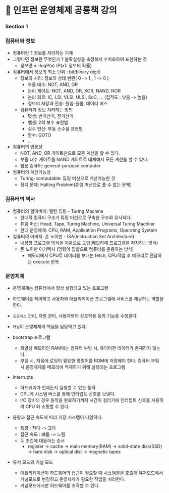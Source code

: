 # 🦖 인프런 운영체제 공룡책 강의

### Section 1

### 컴퓨터와 정보

- 컴퓨터란 ? 정보를 처리하는 기계
- 그렇다면 정보란 무엇인가 ? 불확실성을 측정해서 수치화하여 표현하는 것
    - 정보량 = -logP(x) (P(x): 정보의 확률)
- 컴퓨터에서 정보의 최소 단위 : bit(binary digit)
    - 정보의 처리: 정보의 상태 변환( 0 -> 1 , 1 -> 0 )
        - 부울 대수: NOT, AND, OR
        - 논리 게이트: NOT, AND, OR, XOR, NAND, NOR
        - 논리 회로: IC, LSI, VLSI, ULSI, SoC, ... (집적도 : 낮음 -> 높음)
        - 정보의 저장과 전송: 플립-플롭, 데이터 버스
    - 컴퓨터가 정보 처리하는 방법
        - 덧셈: 반가산기, 전가산기
        - 뺄셈: 2의 보수 표현법
        - 실수 연산: 부동 소수점 표현법
        - 함수: GOTO
        - ...
- 컴퓨터의 범용성
    - NOT, AND, OR 게이트만으로 모든 계산을 할 수 있다.
    - 부울 대수 게이트를 NAND 게이트로 대체해서 모든 계산을 할 수 있다.
    - 범용 컴퓨터: general-purpose computer
- 컴퓨터의 계산가능성
    - Turing-computable: 튜링 머신으로 계산가능한 것
    - 정지 문제: Halting Problem(튜링 머신으로 풀 수 없는 문제)

### 컴퓨터의 역사

- 컴퓨터의 할아버지: 앨런 튜링 - Turing Machine
    - 현대적 컴퓨터 구조가 튜링 머신으로 구축한 구조와 유사하다.
    - 튜링 머신: Head, Tape, Turing Machine, Universal Turing Machine
    - 현대 운영체제: CPU, RAM, Application Programs, Operating System
- 컴퓨터의 아버지: 폰 노이만 - ISA(Instruction Set Architecture)
    - 내장형 프로그램 방식을 처음으로 도입(메모리에 프로그램을 저장하는 방식)
    - 폰 노이만 아키텍처 (명령어 집합으로 컴퓨터를 운용하는 방식)
        - 메모리에서 CPU로 데이터를 보내는 fetch, CPU작업 후 메모리로 전달하는 execute 반복

### 운영체제

- 운영체제는 컴퓨터에서 항상 실행되고 있는 프로그램
- 하드웨어를 제어하고 사용자와 애플리케이션 프로그램에 서비스를 제공하는 역할을 한다.
- `프로세스` 관리, 자원 관리, 사용자와의 상호작용 등의 기능을 수행한다.
- `커널`이 운영체제의 핵심을 담당하고 있다.

- bootstrap 프로그램
    - 휘발성 메모리인 RAM에는 컴퓨터 부팅 시, 유의미한 데이터가 존재하지 않는다.
    - 부팅 시, 처음에 로딩이 필요한 명령어를 ROM에 저장해야 한다. 컴퓨터 부팅 시 운영체제를 메모리에 적재하기 위해 실행되는 프로그램
- Interrupts
    - 하드웨어가 언제든지 실행할 수 있는 동작
    - CPU에 시스템 버스를 통해 인터럽트 신호를 보낸다.
    - I/O 장치의 경우 동작을 완료하기까지 시간이 걸리기에 인터럽트 신호를 사용하여 CPU 와 소통할 수 있다.
- 용량과 접근 속도에 따라 저장 시스템이 다양하다.
    - 용량 : 작다 -> 크다
    - 접근 속도 : 빠름 -> 느림
    - 두 조건에 대응하는 순서
        - register -> cache -> main memory(RAM) -> solid-state disk(SSD) -> hard disk -> optical dist -> magnetic tapes
- 유저 모드와 커널 모드
  - 애플리케이션이 하드웨어의 접근이 필요할 때 시스템콜을 호출해 유저모드에서 커널모드로 변경하고 운영체제가 필요한 작업을 처리한다.
  - 커널모드에서만 하드웨어를 조작할 수 있다.

